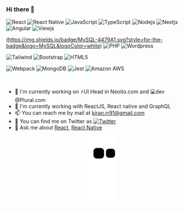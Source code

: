 ### Hi there 👋

![React](https://img.shields.io/badge/-React-F0F8FF?style=flat-square&logo=react)
![React Native](https://img.shields.io/badge/-ReactNative-black?style=flat-square&logo=react)
![JavaScript](https://img.shields.io/badge/-JavaScript-F0F8FF?style=flat-square&logo=javascript)
![TypeScript](https://img.shields.io/badge/-TypeScript-007ACC?style=flat-square&logo=typescript&logoColor=white)
![Nodejs](https://img.shields.io/badge/-Nodejs-F0F8FF?style=flat-square&logo=Node.js)
![Nextjs](https://img.shields.io/badge/-Nextjs-black?style=flat-square&logo=Next.js)
![Angular](https://img.shields.io/badge/-Angular-DD0031?style=flat-square&logo=angular&logoColor=white)
![Viewjs](https://img.shields.io/badge/Vue.js-4FC08D.svg?style=flat-square&logo=vuedotjs&logoColor=white)

(https://img.shields.io/badge/MySQL-4479A1.svg?style=for-the-badge&logo=MySQL&logoColor=white)
![PHP](https://img.shields.io/badge/-php-purple?style=flat-square&logo=php)
![Wordpress](https://img.shields.io/badge/-wordpress-yellow?style=flat-square&logo=wordpress)

![Tailwind](https://img.shields.io/badge/-TailwindCSS-F0F8FF?style=flat-square&logo=tailwindcss)
![Bootstrap](https://img.shields.io/badge/Bootstrap-7952B3.svg?style=for-the-badge&logo=Bootstrap&logoColor=white)
![HTML5](https://img.shields.io/badge/HTML5-E34F26.svg?style=for-the-badge&logo=HTML5&logoColor=white)

![Webpack](https://img.shields.io/badge/-Webpack-black?style=flat-square&logo=webpack)
![MongoDB](https://img.shields.io/badge/-MongoDB-13aa52?style=flat-square&logo=mongodb&logoColor=white)
![Jest](https://img.shields.io/badge/-Jest-black?style=flat-square&logo=jest)
![Amazon AWS](https://img.shields.io/badge/Amazon%20AWS-232F3E?style=flat-square&logo=amazon-aws)

<br/>

- 🔭 I'm currently working on ⚡UI Head in Neoito.com and 💻dev @Plural.com
- 🌱 I'm currently working with ReactJS, React native and GraphQL
- 📫 You can reach me by mail at kiran.rr91@gmail.com
- 🐤 You can find me on Twitter as [![Twitter](https://img.shields.io/twitter/url/https/twitter.com/Kiran_raj_r.svg?style=social&label=Follow%20Kiran)](https://twitter.com/Kiran_raj_r)
- 💬 Ask me about [React](https://reactjs.org/), [React Native](https://reactnative.dev/)

<div align="center" text-align="center" border-width="1px">
  <img align="center" src="https://github.com/art-santos/art-santos/blob/output/github-contribution-grid-snake.svg" alt="Github Snake Animation">
</div>
